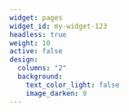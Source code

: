 ```yaml
---
widget: pages
widget_id: my-widget-123
headless: true
weight: 10
active: false
design:
  columns: "2"
  background:
    text_color_light: false
    image_darken: 0
---
```

